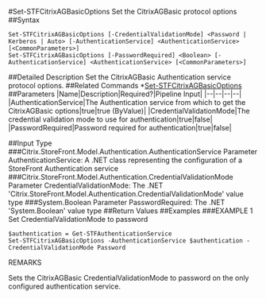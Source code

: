 #Set-STFCitrixAGBasicOptions
Set the CitrixAGBasic protocol options
##Syntax
```Set-STFCitrixAGBasicOptions [-CredentialValidationMode] <Password | Kerberos | Auto> [-AuthenticationService] <AuthenticationService> [<CommonParameters>]
Set-STFCitrixAGBasicOptions [-PasswordRequired] <Boolean> [-AuthenticationService] <AuthenticationService> [<CommonParameters>]
```
##Detailed Description
Set the CitrixAGBasic Authentication service protocol options.
##Related Commands
*[Set-STFCitrixAGBasicOptions](Set-STFCitrixAGBasicOptions)
##Parameters
|Name|Description|Required?|Pipeline Input||--|--|--|--||AuthenticationService|The Authentication service from which to get the CitrixAGBasic options|true|true (ByValue)||CredentialValidationMode|The credential validation mode to use for authentication|true|false||PasswordRequired|Password required for authentication|true|false|##Input Type
###Citrix.StoreFront.Model.Authentication.AuthenticationService
Parameter AuthenticationService: A .NET class representing the configuration of a StoreFront Authentication service
###Citrix.StoreFront.Model.Authentication.CredentialValidationMode
Parameter CredentialValidationMode: The .NET 'Citrix.StoreFront.Model.Authentication.CredentialValidationMode' value type
###System.Boolean
Parameter PasswordRequired: The .NET 'System.Boolean' value type
##Return Values
##Examples
###EXAMPLE 1 Set CredentialValidationMode to password
```$authentication = Get-STFAuthenticationService
Set-STFCitrixAGBasicOptions -AuthenticationService $authentication -CredentialValidationMode Password
```
REMARKS

Sets the CitrixAGBasic CredentialValidationMode to password on the only configured authentication service.
